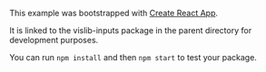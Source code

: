 This example was bootstrapped with [Create React App](https://github.com/facebook/create-react-app).

It is linked to the vislib-inputs package in the parent directory for development purposes.

You can run `npm install` and then `npm start` to test your package.
